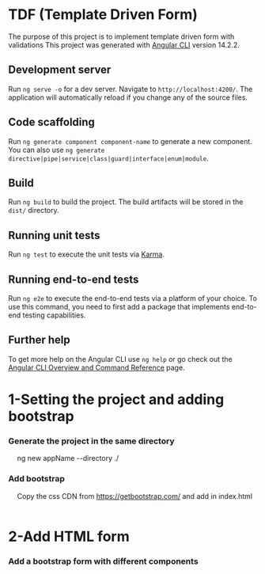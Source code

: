 # TDF (Template Driven Form)

The purpose of this project is to implement template driven form with validations
This project was generated with [Angular CLI](https://github.com/angular/angular-cli) version 14.2.2.

## Development server

Run `ng serve -o` for a dev server. Navigate to `http://localhost:4200/`. The application will automatically reload if you change any of the source files.

## Code scaffolding

Run `ng generate component component-name` to generate a new component. You can also use `ng generate directive|pipe|service|class|guard|interface|enum|module`.

## Build

Run `ng build` to build the project. The build artifacts will be stored in the `dist/` directory.

## Running unit tests

Run `ng test` to execute the unit tests via [Karma](https://karma-runner.github.io).

## Running end-to-end tests

Run `ng e2e` to execute the end-to-end tests via a platform of your choice. To use this command, you need to first add a package that implements end-to-end testing capabilities.

## Further help

To get more help on the Angular CLI use `ng help` or go check out the [Angular CLI Overview and Command Reference](https://angular.io/cli) page.

# 1-Setting the project and adding bootstrap

### Generate the project in the same directory

&emsp; ng new appName --directory ./

### Add bootstrap

&emsp; Copy the css CDN from https://getbootstrap.com/ and add in index.html
&ensp; <link rel="stylesheet" href="https://cdn.jsdelivr.net/npm/bootstrap@5.3.0-alpha2/dist/css/bootstrap.min.css">

# 2-Add HTML form

### Add a bootstrap form with different components